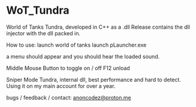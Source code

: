 # WoT_Tundra
World of Tanks Tundra, developed in C++ as a .dll
Release contains the dll injector with the dll packed in.

How to use:
launch world of tanks
launch pLauncher.exe

a menu should appear and you should hear the loaded sound.

Middle Mouse Button to toggle on / off
F12 unload

Sniper Mode Tundra, internal dll, best performance and hard to detect.
Using it on my main account for over a year.

bugs / feedback / contact:
anoncodez@proton.me
